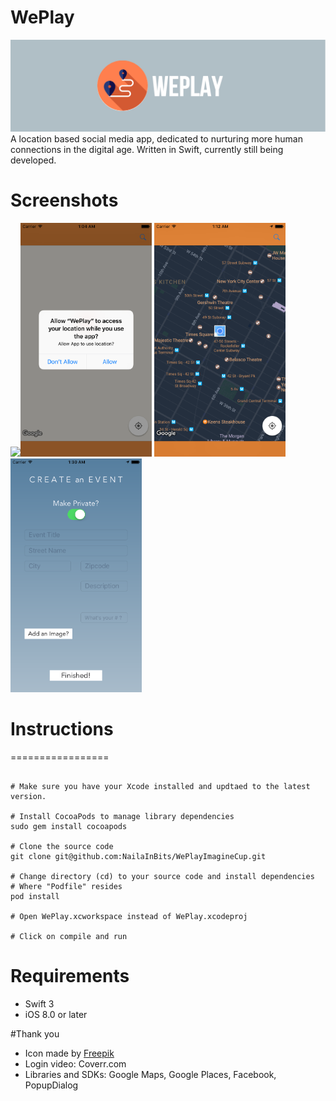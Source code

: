 # WePlay
![image](https://github.com/NailaInBits/WePlay/blob/master/Screenshots/cover.jpg?raw=true)
A location based social media app, dedicated to nurturing more human connections in the digital age. Written in Swift, currently still being developed.

# Screenshots 
<img src="https://github.com/NailaInBits/WePlay/blob/master/Screenshots/login.gif?raw=true" width="210"><img src="https://github.com/NailaInBits/WePlay/blob/master/Screenshots/AllowLoc.png?raw=true" width="210">
<img src="https://github.com/NailaInBits/WePlay/blob/master/Screenshots/MapClose.png?raw=true" width="210">
<img src="https://github.com/NailaInBits/WePlay/blob/master/Screenshots/CreateEvent.png?raw=true" width="210">

# Instructions
=================
```

# Make sure you have your Xcode installed and updtaed to the latest version.

# Install CocoaPods to manage library dependencies
sudo gem install cocoapods

# Clone the source code
git clone git@github.com:NailaInBits/WePlayImagineCup.git

# Change directory (cd) to your source code and install dependencies
# Where "Podfile" resides
pod install

# Open WePlay.xcworkspace instead of WePlay.xcodeproj

# Click on compile and run

```
# Requirements
- Swift 3
- iOS 8.0 or later

#Thank you
- Icon made by [Freepik](http://www.freepik.com/) 
- Login video: Coverr.com
- Libraries and SDKs: Google Maps, Google Places, Facebook, PopupDialog

